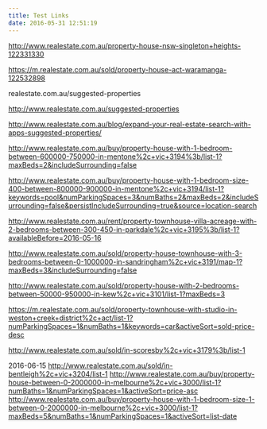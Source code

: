 ```yaml
---
title: Test Links
date: 2016-05-31 12:51:19
---
```





http://www.realestate.com.au/property-house-nsw-singleton+heights-122331330

https://m.realestate.com.au/sold/property-house-act-waramanga-122532898

realestate.com.au/suggested-properties

http://www.realestate.com.au/suggested-properties

http://www.realestate.com.au/blog/expand-your-real-estate-search-with-apps-suggested-properties/

http://www.realestate.com.au/buy/property-house-with-1-bedroom-between-600000-750000-in-mentone%2c+vic+3194%3b/list-1?maxBeds=2&includeSurrounding=false

http://www.realestate.com.au/buy/property-house-with-1-bedroom-size-400-between-800000-900000-in-mentone%2c+vic+3194/list-1?keywords=pool&numParkingSpaces=3&numBaths=2&maxBeds=2&includeSurrounding=false&persistIncludeSurrounding=true&source=location-search

http://www.realestate.com.au/rent/property-townhouse-villa-acreage-with-2-bedrooms-between-300-450-in-parkdale%2c+vic+3195%3b/list-1?availableBefore=2016-05-16

http://www.realestate.com.au/sold/property-house-townhouse-with-3-bedrooms-between-0-1000000-in-sandringham%2c+vic+3191/map-1?maxBeds=3&includeSurrounding=false


http://www.realestate.com.au/sold/property-house-with-2-bedrooms-between-50000-950000-in-kew%2c+vic+3101/list-1?maxBeds=3 
 
https://m.realestate.com.au/sold/property-townhouse-with-studio-in-weston+creek+district%2c+act/list-1?numParkingSpaces=1&numBaths=1&keywords=car&activeSort=sold-price-desc 

http://www.realestate.com.au/sold/in-scoresby%2c+vic+3179%3b/list-1 


2016-06-15
http://www.realestate.com.au/sold/in-bentleigh%2c+vic+3204/list-1
http://www.realestate.com.au/buy/property-house-between-0-2000000-in-melbourne%2c+vic+3000/list-1?numBaths=1&numParkingSpaces=1&activeSort=price-asc
http://www.realestate.com.au/buy/property-house-with-1-bedroom-size-1-between-0-2000000-in-melbourne%2c+vic+3000/list-1?maxBeds=5&numBaths=1&numParkingSpaces=1&activeSort=list-date